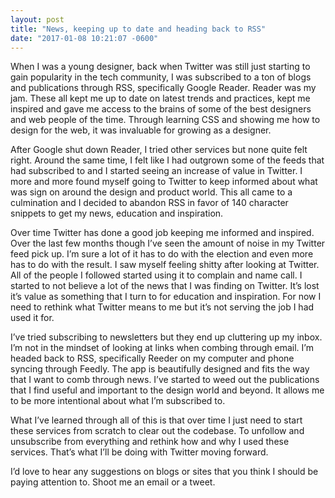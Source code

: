 ```yaml
---
layout: post
title: "News, keeping up to date and heading back to RSS"
date: "2017-01-08 10:21:07 -0600"
---
```


When I was a young designer, back when Twitter was still just starting to gain popularity in the tech community, I was subscribed to a ton of blogs and publications through RSS, specifically Google Reader. Reader was my jam. These all kept me up to date on latest trends and practices, kept me inspired and gave me access to the brains of some of the best designers and web people of the time. Through learning CSS and showing me how to design for the web, it was invaluable for growing as a designer.

After Google shut down Reader, I tried other services but none quite felt right. Around the same time, I felt like I had outgrown some of the feeds that had subscribed to and I started seeing an increase of value in Twitter. I more and more found myself going to Twitter to keep informed about what was sign on around the design and product world. This all came to a culmination and I decided to abandon RSS in favor of 140 character snippets to get my news, education and inspiration.

Over time Twitter has done a good job keeping me informed and inspired. Over the last few months though I’ve seen the amount of noise in my Twitter feed pick up. I’m sure a lot of it has to do with the election and even more has to do with the result. I saw myself feeling shitty after looking at Twitter. All of the people I followed started using it to complain and name call. I started to not believe a lot of the news that I was finding on Twitter. It’s lost it’s value as something that I turn to for education and inspiration. For now I need to rethink what Twitter means to me but it’s not serving the job I had used it for.

I’ve tried subscribing to newsletters but they end up cluttering up my inbox. I’m not in the mindset of looking at links when combing through email. I’m headed back to RSS, specifically Reeder on my computer and phone syncing through Feedly. The app is beautifully designed and fits the way that I want to comb through news. I’ve started to weed out the publications that I find useful and important to the design world and beyond. It allows me to be more intentional about what I’m subscribed to.

What I’ve learned through all of this is that over time I just need to start these services from scratch to clear out the codebase. To unfollow and unsubscribe from everything and rethink how and why I used these services. That’s what I’ll be doing with Twitter moving forward.

I’d love to hear any suggestions on blogs or sites that you think I should be paying attention to. Shoot me an email or a tweet.
